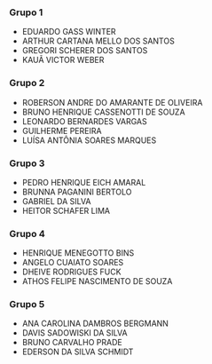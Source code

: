 ### Grupo 1

- EDUARDO GASS WINTER
- ARTHUR CARTANA MELLO DOS SANTOS
- GREGORI SCHERER DOS SANTOS
- KAUÃ VICTOR WEBER

### Grupo 2

- ROBERSON ANDRE DO AMARANTE DE OLIVEIRA
- BRUNO HENRIQUE CASSENOTTI DE SOUZA
- LEONARDO BERNARDES VARGAS
- GUILHERME PEREIRA
- LUÍSA ANTÔNIA SOARES MARQUES

### Grupo 3

- PEDRO HENRIQUE EICH AMARAL
- BRUNNA PAGANINI BERTOLO
- GABRIEL DA SILVA
- HEITOR SCHAFER LIMA

### Grupo 4

- HENRIQUE MENEGOTTO BINS
- ANGELO CUAIATO SOARES
- DHEIVE RODRIGUES FUCK
- ATHOS FELIPE NASCIMENTO DE SOUZA

### Grupo 5

- ANA CAROLINA DAMBROS BERGMANN
- DAVIS SADOWISKI DA SILVA
- BRUNO CARVALHO PRADE
- EDERSON DA SILVA SCHMIDT

